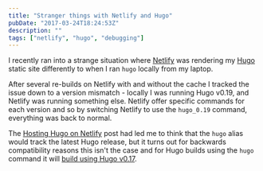 ```yaml
---
title: "Stranger things with Netlify and Hugo"
pubDate: "2017-03-24T18:24:53Z"
description: ""
tags: ["netlify", "hugo", "debugging"]
---
```


I recently ran into a strange situation where [Netlify](https://www.netlify.com) was rendering my [Hugo](https://gohugo.io) static site differently to when I ran `hugo` locally from my laptop.

After several re-builds on Netlify with and without the cache I tracked the issue down to a version mismatch - locally I was running Hugo v0.19, and Netlify was running something else. Netlify offer specific commands for each version and so by switching Netlify to use the `hugo_0.19` command, everything was back to normal.

The [Hosting Hugo on Netlify](https://www.netlify.com/blog/2015/07/30/hosting-hugo-on-netlifyinsanely-fast-deploys/) post had led me to think that the `hugo` alias would track the latest Hugo release, but it turns out for backwards compatibility reasons this isn't the case and for Hugo builds using the `hugo` command it will [build using Hugo v0.17](https://www.netlify.com/docs/continuous-deployment/).
